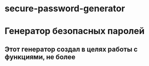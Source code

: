 # secure-password-generator
 
# Генератор безопасных паролей

## Этот генератор создал в целях работы с функциями, не более
